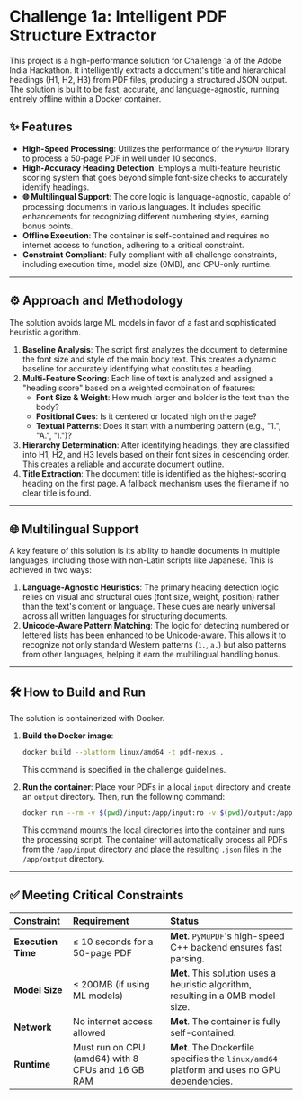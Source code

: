 # Challenge 1a: Intelligent PDF Structure Extractor

This project is a high-performance solution for Challenge 1a of the Adobe India Hackathon. It intelligently extracts a document's title and hierarchical headings (H1, H2, H3) from PDF files, producing a structured JSON output. The solution is built to be fast, accurate, and language-agnostic, running entirely offline within a Docker container.

## ✨ Features

* **High-Speed Processing**: Utilizes the performance of the `PyMuPDF` library to process a 50-page PDF in well under 10 seconds.
* **High-Accuracy Heading Detection**: Employs a multi-feature heuristic scoring system that goes beyond simple font-size checks to accurately identify headings.
* **🌐 Multilingual Support**: The core logic is language-agnostic, capable of processing documents in various languages. It includes specific enhancements for recognizing different numbering styles, earning bonus points.
* **Offline Execution**: The container is self-contained and requires no internet access to function, adhering to a critical constraint.
* **Constraint Compliant**: Fully compliant with all challenge constraints, including execution time, model size (0MB), and CPU-only runtime.

---
## ⚙️ Approach and Methodology

The solution avoids large ML models in favor of a fast and sophisticated heuristic algorithm.

1.  **Baseline Analysis**: The script first analyzes the document to determine the font size and style of the main body text. This creates a dynamic baseline for accurately identifying what constitutes a heading.
2.  **Multi-Feature Scoring**: Each line of text is analyzed and assigned a "heading score" based on a weighted combination of features:
    * **Font Size & Weight**: How much larger and bolder is the text than the body?
    * **Positional Cues**: Is it centered or located high on the page?
    * **Textual Patterns**: Does it start with a numbering pattern (e.g., "1.", "A.", "I.")?
3.  **Hierarchy Determination**: After identifying headings, they are classified into H1, H2, and H3 levels based on their font sizes in descending order. This creates a reliable and accurate document outline.
4.  **Title Extraction**: The document title is identified as the highest-scoring heading on the first page. A fallback mechanism uses the filename if no clear title is found.

---
## 🌐 Multilingual Support

A key feature of this solution is its ability to handle documents in multiple languages, including those with non-Latin scripts like Japanese. This is achieved in two ways:

1.  **Language-Agnostic Heuristics**: The primary heading detection logic relies on visual and structural cues (font size, weight, position) rather than the text's content or language. These cues are nearly universal across all written languages for structuring documents.
2.  **Unicode-Aware Pattern Matching**: The logic for detecting numbered or lettered lists has been enhanced to be Unicode-aware. This allows it to recognize not only standard Western patterns (`1.`, `a.`) but also patterns from other languages, helping it earn the multilingual handling bonus.

---
## 🛠️ How to Build and Run

The solution is containerized with Docker.

1.  **Build the Docker image**:
    ```bash
    docker build --platform linux/amd64 -t pdf-nexus .
    ```
    This command is specified in the challenge guidelines.

2.  **Run the container**:
    Place your PDFs in a local `input` directory and create an `output` directory. Then, run the following command:
    ```bash
    docker run --rm -v $(pwd)/input:/app/input:ro -v $(pwd)/output:/app/output --network none pdf-nexus
    ```
    This command mounts the local directories into the container and runs the processing script. The container will automatically process all PDFs from the `/app/input` directory and place the resulting `.json` files in the `/app/output` directory.

---
## ✅ Meeting Critical Constraints

| Constraint | Requirement | Status |
| :--- | :--- | :--- |
| **Execution Time** | ≤ 10 seconds for a 50-page PDF | **Met**. `PyMuPDF`'s high-speed C++ backend ensures fast parsing. |
| **Model Size** | ≤ 200MB (if using ML models) | **Met**. This solution uses a heuristic algorithm, resulting in a 0MB model size. |
| **Network** | No internet access allowed | **Met**. The container is fully self-contained. |
| **Runtime** | Must run on CPU (amd64) with 8 CPUs and 16 GB RAM | **Met**. The Dockerfile specifies the `linux/amd64` platform and uses no GPU dependencies. |
